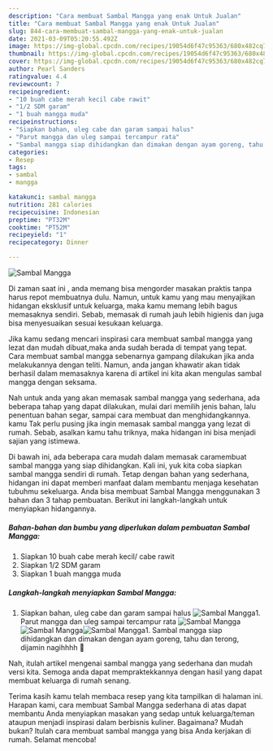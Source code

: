 ```yaml
---
description: "Cara membuat Sambal Mangga yang enak Untuk Jualan"
title: "Cara membuat Sambal Mangga yang enak Untuk Jualan"
slug: 844-cara-membuat-sambal-mangga-yang-enak-untuk-jualan
date: 2021-03-09T05:20:55.492Z
image: https://img-global.cpcdn.com/recipes/19054d6f47c95363/680x482cq70/sambal-mangga-foto-resep-utama.jpg
thumbnail: https://img-global.cpcdn.com/recipes/19054d6f47c95363/680x482cq70/sambal-mangga-foto-resep-utama.jpg
cover: https://img-global.cpcdn.com/recipes/19054d6f47c95363/680x482cq70/sambal-mangga-foto-resep-utama.jpg
author: Pearl Sanders
ratingvalue: 4.4
reviewcount: 7
recipeingredient:
- "10 buah cabe merah kecil cabe rawit"
- "1/2 SDM garam"
- "1 buah mangga muda"
recipeinstructions:
- "Siapkan bahan, uleg cabe dan garam sampai halus"
- "Parut mangga dan uleg sampai tercampur rata"
- "Sambal mangga siap dihidangkan dan dimakan dengan ayam goreng, tahu dan terong, dijamin nagihhhh 🤤"
categories:
- Resep
tags:
- sambal
- mangga

katakunci: sambal mangga 
nutrition: 281 calories
recipecuisine: Indonesian
preptime: "PT32M"
cooktime: "PT52M"
recipeyield: "1"
recipecategory: Dinner

---
```



![Sambal Mangga](https://img-global.cpcdn.com/recipes/19054d6f47c95363/680x482cq70/sambal-mangga-foto-resep-utama.jpg)

Di zaman  saat ini , anda memang bisa mengorder masakan praktis tanpa harus repot membuatnya dulu. Namun, untuk kamu yang mau menyajikan hidangan eksklusif untuk keluarga, maka kamu memang lebih bagus memasaknya sendiri. Sebab, memasak di rumah jauh lebih higienis dan juga bisa menyesuaikan sesuai kesukaan keluarga.

Jika kamu sedang mencari inspirasi cara membuat sambal mangga yang lezat dan mudah dibuat,maka anda sudah berada di tempat yang tepat. Cara membuat sambal mangga  sebenarnya gampang dilakukan jika anda melakukannya dengan teliti. Namun, anda jangan khawatir akan tidak berhasil dalam memasaknya 
karena di artikel ini kita akan mengulas sambal mangga dengan seksama.  



Nah untuk anda yang akan memasak sambal mangga yang sederhana, ada beberapa tahap yang dapat dilakukan, mulai dari memilih jenis bahan, lalu penentuan bahan segar, sampai cara membuat dan menghidangkannya. kamu Tak perlu pusing jika ingin memasak sambal mangga yang lezat di rumah. Sebab, asalkan kamu  tahu triknya, maka hidangan ini bisa menjadi sajian yang istimewa.

Di bawah ini, ada beberapa cara mudah dalam memasak caramembuat sambal mangga yang siap dihidangkan. Kali ini, yuk kita coba siapkan sambal mangga sendiri di rumah. Tetap dengan bahan yang sederhana, hidangan ini dapat memberi manfaat dalam membantu menjaga kesehatan tubuhmu sekeluarga. Anda bisa membuat Sambal Mangga menggunakan 3 bahan dan 3 tahap pembuatan. Berikut ini langkah-langkah untuk menyiapkan hidangannya.

<!--inarticleads1-->

##### Bahan-bahan dan bumbu yang diperlukan dalam pembuatan Sambal Mangga:

1. Siapkan 10 buah cabe merah kecil/ cabe rawit
1. Siapkan 1/2 SDM garam
1. Siapkan 1 buah mangga muda




<!--inarticleads2-->

##### Langkah-langkah menyiapkan Sambal Mangga:

1. Siapkan bahan, uleg cabe dan garam sampai halus
<img src="https://img-global.cpcdn.com/steps/59a2db3641b9c7ae/160x128cq70/sambal-mangga-langkah-memasak-1-foto.jpg" alt="Sambal Mangga">1. Parut mangga dan uleg sampai tercampur rata
<img src="https://img-global.cpcdn.com/steps/1ae616df1cc21361/160x128cq70/sambal-mangga-langkah-memasak-2-foto.jpg" alt="Sambal Mangga"><img src="https://img-global.cpcdn.com/steps/e250398f5348b6f1/160x128cq70/sambal-mangga-langkah-memasak-2-foto.jpg" alt="Sambal Mangga"><img src="https://img-global.cpcdn.com/steps/50b3abb12bcbe64f/160x128cq70/sambal-mangga-langkah-memasak-2-foto.jpg" alt="Sambal Mangga">1. Sambal mangga siap dihidangkan dan dimakan dengan ayam goreng, tahu dan terong, dijamin nagihhhh 🤤




Nah, itulah artikel mengenai  sambal mangga  yang sederhana dan mudah versi kita. Semoga anda dapat mempraktekkannya dengan hasil yang dapat membuat keluarga di rumah senang. 

Terima kasih kamu telah membaca resep yang kita tampilkan di halaman ini. Harapan kami, cara membuat  Sambal Mangga sederhana di atas dapat membantu Anda menyiapkan masakan yang sedap untuk keluarga/teman ataupun menjadi inspirasi dalam berbisnis kuliner. Bagaimana? Mudah bukan? Itulah cara membuat sambal mangga yang bisa Anda kerjakan di rumah. Selamat mencoba!

